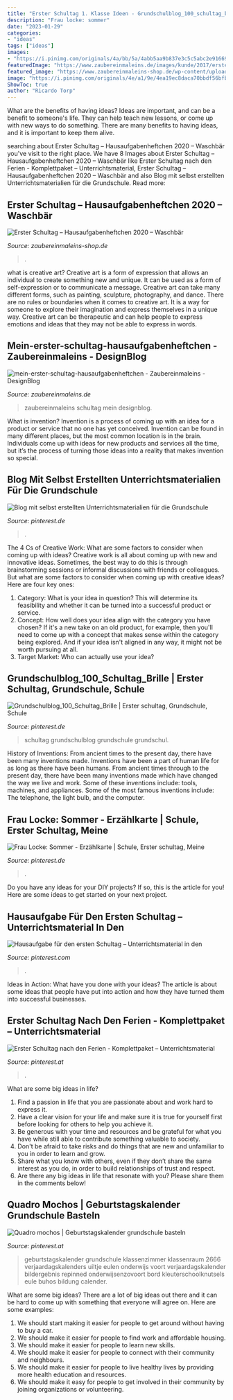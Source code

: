 ```yaml
---
title: "Erster Schultag 1. Klasse Ideen - Grundschulblog_100_schultag_brille"
description: "Frau locke: sommer"
date: "2023-01-29"
categories:
- "ideas"
tags: ["ideas"]
images:
- "https://i.pinimg.com/originals/4a/bb/5a/4abb5aa9b837e3c5c5abc2e916695288.jpg"
featuredImage: "https://www.zaubereinmaleins.de/images/kunde/2017/erster/erster5.jpg"
featured_image: "https://www.zaubereinmaleins-shop.de/wp-content/uploads/2020/07/erster22.jpg"
image: "https://i.pinimg.com/originals/4e/a1/9e/4ea19ec8daca70bbdf56bfba9d7a68cd.jpg"
ShowToc: true
author: "Ricardo Torp"
---
```



What are the benefits of having ideas?
Ideas are important, and can be a benefit to someone's life. They can help teach new lessons, or come up with new ways to do something. There are many benefits to having ideas, and it is important to keep them alive.

	

		
searching about Erster Schultag – Hausaufgabenheftchen 2020 – Waschbär you've visit to the right place. We have 8 Images about Erster Schultag – Hausaufgabenheftchen 2020 – Waschbär like Erster Schultag nach den Ferien - Komplettpaket – Unterrichtsmaterial, Erster Schultag – Hausaufgabenheftchen 2020 – Waschbär and also Blog mit selbst erstellten Unterrichtsmaterialien für die Grundschule. Read more:
		
    
## Erster Schultag – Hausaufgabenheftchen 2020 – Waschbär

<img loading=lazy src="https://www.zaubereinmaleins-shop.de/wp-content/uploads/2020/07/erster22.jpg" onerror="this.onerror=null;this.src='https://tse3.mm.bing.net/th?id=OIP.LAjLy7PnE8QuYocowpPvNQHaFW&amp;pid=15.1';" alt="Erster Schultag – Hausaufgabenheftchen 2020 – Waschbär">

_Source: zaubereinmaleins-shop.de_

>. 

	

what is creative art?
Creative art is a form of expression that allows an individual to create something new and unique. It can be used as a form of self-expression or to communicate a message. Creative art can take many different forms, such as painting, sculpture, photography, and dance.
There are no rules or boundaries when it comes to creative art. It is a way for someone to explore their imagination and express themselves in a unique way. Creative art can be therapeutic and can help people to express emotions and ideas that they may not be able to express in words.

    
## Mein-erster-schultag-hausaufgabenheftchen - Zaubereinmaleins - DesignBlog

<img loading=lazy src="https://www.zaubereinmaleins.de/images/kunde/2017/erster/erster5.jpg" onerror="this.onerror=null;this.src='https://tse4.mm.bing.net/th?id=OIP.dbg6xkNG5TNDhKvni4senAHaJY&amp;pid=15.1';" alt="mein-erster-schultag-hausaufgabenheftchen - Zaubereinmaleins - DesignBlog">

_Source: zaubereinmaleins.de_

>zaubereinmaleins schultag mein designblog. 

	

What is invention?
Invention is a process of coming up with an idea for a product or service that no one has yet conceived. Invention can be found in many different places, but the most common location is in the brain. Individuals come up with ideas for new products and services all the time, but it’s the process of turning those ideas into a reality that makes invention so special.

    
## Blog Mit Selbst Erstellten Unterrichtsmaterialien Für Die Grundschule

<img loading=lazy src="https://i.pinimg.com/originals/4e/a1/9e/4ea19ec8daca70bbdf56bfba9d7a68cd.jpg" onerror="this.onerror=null;this.src='https://tse1.mm.bing.net/th?id=OIP.zyiJaSqYzYRNdZ13zbEaGgHaFj&amp;pid=15.1';" alt="Blog mit selbst erstellten Unterrichtsmaterialien für die Grundschule">

_Source: pinterest.de_

>. 

	

The 4 Cs of Creative Work: What are some factors to consider when coming up with ideas?
Creative work is all about coming up with new and innovative ideas. Sometimes, the best way to do this is through brainstorming sessions or informal discussions with friends or colleagues. But what are some factors to consider when coming up with creative ideas? Here are four key ones:
1. Category: What is your idea in question? This will determine its feasibility and whether it can be turned into a successful product or service.
2. Concept: How well does your idea align with the category you have chosen? If it's a new take on an old product, for example, then you'll need to come up with a concept that makes sense within the category being explored. And if your idea isn't aligned in any way, it might not be worth pursuing at all.
3. Target Market: Who can actually use your idea?

    
## Grundschulblog_100_Schultag_Brille | Erster Schultag, Grundschule, Schule

<img loading=lazy src="https://i.pinimg.com/736x/63/dd/07/63dd07c1b4fd63e3794a7fa7d0ce2b45.jpg" onerror="this.onerror=null;this.src='https://tse1.mm.bing.net/th?id=OIP.-RuP4usgW4QkZESZgnI8fQAAAA&amp;pid=15.1';" alt="Grundschulblog_100_Schultag_Brille | Erster schultag, Grundschule, Schule">

_Source: pinterest.de_

>schultag grundschulblog grundschule grundschul. 

	

History of Inventions: From ancient times to the present day, there have been many inventions made.
Inventions have been a part of human life for as long as there have been humans. From ancient times through to the present day, there have been many inventions made which have changed the way we live and work. Some of these inventions include: tools, machines, and appliances. Some of the most famous inventions include: The telephone, the light bulb, and the computer.

    
## Frau Locke: Sommer - Erzählkarte | Schule, Erster Schultag, Meine

<img loading=lazy src="https://i.pinimg.com/736x/95/31/4a/95314a34ceeabd5ff7a392552b3475be--frau-locke-kindergarten-portfolio.jpg" onerror="this.onerror=null;this.src='https://tse3.mm.bing.net/th?id=OIP.Owjr-5tFMUTGlDtgPOaK0QHaKZ&amp;pid=15.1';" alt="Frau Locke: Sommer - Erzählkarte | Schule, Erster schultag, Meine">

_Source: pinterest.de_

>. 

	

Do you have any ideas for your DIY projects? If so, this is the article for you! Here are some ideas to get started on your next project.

    
## Hausaufgabe Für Den Ersten Schultag – Unterrichtsmaterial In Den

<img loading=lazy src="https://i.pinimg.com/736x/3c/3c/48/3c3c48736b7699bd12ade28f72ab1afd.jpg" onerror="this.onerror=null;this.src='https://tse4.mm.bing.net/th?id=OIP.gIruZQmCrlHFgjcCrU-I1wHaKL&amp;pid=15.1';" alt="Hausaufgabe für den ersten Schultag – Unterrichtsmaterial in den">

_Source: pinterest.com_

>. 

	

Ideas in Action: What have you done with your ideas?
The article is about some ideas that people have put into action and how they have turned them into successful businesses.

    
## Erster Schultag Nach Den Ferien - Komplettpaket – Unterrichtsmaterial

<img loading=lazy src="https://i.pinimg.com/736x/b2/9a/ea/b29aea30470c2b4860c8b177c740bb64.jpg" onerror="this.onerror=null;this.src='https://tse1.mm.bing.net/th?id=OIP.FuYQglPrk1bc9wa9QrJ2ZAHaO0&amp;pid=15.1';" alt="Erster Schultag nach den Ferien - Komplettpaket – Unterrichtsmaterial">

_Source: pinterest.at_

>. 

	

What are some big ideas in life?
1. Find a passion in life that you are passionate about and work hard to express it.
2. Have a clear vision for your life and make sure it is true for yourself first before looking for others to help you achieve it.
3. Be generous with your time and resources and be grateful for what you have while still able to contribute something valuable to society.
4. Don't be afraid to take risks and do things that are new and unfamiliar to you in order to learn and grow.
5. Share what you know with others, even if they don’t share the same interest as you do, in order to build relationships of trust and respect. 
6. Are there any big ideas in life that resonate with you? Please share them in the comments below!

    
## Quadro Mochos | Geburtstagskalender Grundschule Basteln

<img loading=lazy src="https://i.pinimg.com/originals/4a/bb/5a/4abb5aa9b837e3c5c5abc2e916695288.jpg" onerror="this.onerror=null;this.src='https://tse3.mm.bing.net/th?id=OIP.3Tdp823tKamleLNWt1LZSQHaJ3&amp;pid=15.1';" alt="Quadro mochos | Geburtstagskalender grundschule basteln">

_Source: pinterest.at_

>geburtstagskalender grundschule klassenzimmer klassenraum 2666 verjaardagskalenders uiltje eulen onderwijs voort verjaardagskalender bildergebnis repinned onderwijsenzovoort bord kleuterschoolknutsels eule buhos bildung calender. 

	

What are some big ideas?
There are a lot of big ideas out there and it can be hard to come up with something that everyone will agree on. Here are some examples:
1. We should start making it easier for people to get around without having to buy a car.
2. We should make it easier for people to find work and affordable housing.
3. We should make it easier for people to learn new skills.
4. We should make it easier for people to connect with their community and neighbours.
5. We should make it easier for people to live healthy lives by providing more health education and resources.
6. We should make it easy for people to get involved in their community by joining organizations or volunteering.

